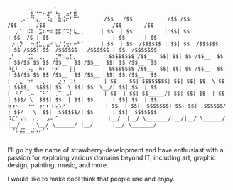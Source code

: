 ```
⠀⠀⠀⠀⠀⢀⡀⠀⠀⠀⠀⠀⡄⠀⠀⠀⠀⢀⠀⠀
⠀⠀⠀⠀⠀⠀⣏⠓⠒⠤⣰⠋⠹⡄⠀⣠⠞⣿
⠀⠀⠀⢀⠄⠂⠙⢦⡀⠐⠨⣆⠁⣷⣮⠖⠋⠉⠁⠀      /$$   /$$           /$$ /$$                 /$$      /$$                     /$$       /$$
⠀⠀⡰⠁⠀⠮⠇⠀⣩⠶⠒⠾⣿⡯⡋⠩⡓⢦⣀⡀     | $$  | $$          | $$| $$                | $$  /$ | $$                    | $$      | $$
⠀⡰⢰⡹⠀⠀⠲⣾⣁⣀⣤⠞⢧⡈⢊⢲⠶⠶⠛⠁     | $$  | $$  /$$$$$$ | $$| $$  /$$$$$$       | $$ /$$$| $$  /$$$$$$   /$$$$$$ | $$  /$$$$$$$
⢀⠃⠀⠀⠀⣌⡅⠀⢀⡀⠀⠀⣈⠻⠦⣤⣿⡀        | $$$$$$$$ /$$__  $$| $$| $$ /$$__  $$      | $$/$$ $$ $$ /$$__  $$ /$$__  $$| $$ /$$__  $$
⠸⣎⠇⠀⠀⡠⡄⠀⠷⠎⠀⠐⡶⠁⠀⠀⣟⡇        | $$$$$$$$ /$$__  $$| $$| $$ /$$__  $$      | $$/$$ $$ $$ /$$__  $$ /$$__  $$| $$ /$$__  $$
⡇⠀⡠⣄⠀⠷⠃⠀⠀⡤⠄⠀⠀⣔⡰⠀⢩⠇⠀⠀      | $$__  $$| $$$$$$$$| $$| $$| $$  \ $$      | $$$$_  $$$$| $$  \ $$| $$  \__/| $$| $$  | $$
⡇⠀⠻⠋⠀⢀⠤⠀⠈⠛⠁⠀⢀⠉⠁⣠⠏⠀⠀⠀      | $$  | $$| $$_____/| $$| $$| $$  | $$      | $$$/ \  $$$| $$  | $$| $$      | $$| $$  | $$
⣷⢰⢢⠀⠀⠘⠚⠀⢰⣂⠆⠰⢥⡡⠞⠁⠀⠀⠀⠀⠀⠀    | $$  | $$|  $$$$$$$| $$| $$|  $$$$$$/      | $$/   \  $$|  $$$$$$/| $$      | $$|  $$$$$$$
⠸⣎⠋⢠⢢⠀⢠⢀⠀⠀⣠⠴⠋⠀⠀⠀⠀⠀⠀⠀⠀      |__/  |__/ \_______/|__/|__/ \______/       |__/     \__/ \______/ |__/      |__/ \_______/
⠀⠘⠷⣬⣅⣀⣬⡷⠖⠋⠁⠀⠀⠀⠀⠀⠀⠀⠀⠀
⠀⠀⠀⠀⠈⠁⠀⠀⠀⠀⠀⠀⠀⠀⠀⠀⠀⠀⠀⠀
```
I'll go by the name of strawberry-development and have enthusiast with a passion for exploring various domains beyond IT, including art, graphic design, painting, music, and more.


I would like to make cool think that people use and enjoy.
